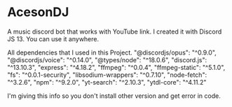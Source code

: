 # AcesonDJ
A music discord bot that works with YouTube link. I created it with Discord JS 13. You can use it anywhere.

All dependencies that I used in this Project.
    "@discordjs/opus": "^0.9.0",
    "@discordjs/voice": "^0.14.0",
    "@types/node": "^18.0.6",
    "discord.js": "^13.10.3",
    "express": "^4.18.2",
    "ffmpeg": "^0.0.4",
    "ffmpeg-static": "^5.1.0",
    "fs": "^0.0.1-security",
    "libsodium-wrappers": "^0.7.10",
    "node-fetch": "^3.2.6",
    "npm": "^9.2.0",
    "yt-search": "^2.10.3",
    "ytdl-core": "^4.11.2"
    
I'm giving this info so you don't install other version and get error in code.
